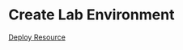 # Create Lab Environment

[Deploy Resource](https://portal.azure.com/#create/Microsoft.Template/uri/https%3A%2F%2Fraw.githubusercontent.com%2Fxlegend1024%2Fazlab-text-analysis%2Fmaster%2F0.EnvironmentSetting%2Fazlab_template.json)
